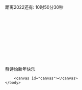 <!DOCTYPE html>
<html>
	<head>
		<meta charset="utf-8">
		<title>烟花秀</title>
		<link rel="stylesheet" href="firework.css">
	</head>
	<body>
		<div class="wrapper">
			<div class="wrapper-display">
				<p id="time">距离2022还有: 10时50分30秒</p>
				<br>
				<br>
				<br>
				<br>
				<br>
				<br>	<br>
				<br>
				<br>
				<p id="time">蔡诗怡新年快乐</p>
			</div>
			<span></span>
			<span></span>
		</div>
	
		<canvas id="canvas"></canvas>
	</body>
</html>
<script src="firework2.js"></script>
<script>
	
	let time = document.getElementById('time')
	
	
	function getTimeTo2022(){
		let curr = new Date()
		let hours = curr.getHours()
		let minutes = curr.getMinutes()
		let seconds = curr.getSeconds()
		
		let totsec = seconds + minutes * 60 + hours * 60 * 60
		
		totsec = 60 * 60 * 24 - totsec
		
		hours = Math.floor(totsec / 3600)
		minutes = Math.floor(totsec / 60 % 60)
		seconds = Math.floor(totsec % 60)
		
		console.log(hours,minutes,seconds)
		
		return `${hours}时${minutes}分${seconds}秒`
	}
	
	setInterval(refreshClock,1000)
	
	refreshClock()
	function refreshClock(){
		let date = new Date()
		let curr = date.getFullYear() * 10000 + date.getMonth() * 100 + date.getDate()
		let targ = 20250100
		// console.log(curr)
		if(curr < targ){
			time.innerText = '新年快乐！'
		}else{
			time.innerText = '距离2025年还有:' + getTimeTo2022()
		}
		time.innerText = '距离2025年还有:' + getTimeTo2022()
	}
</script>
